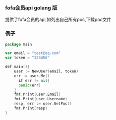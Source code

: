 ### fofa会员api golang 版
提供了fofa会员的api,如列出自己所有poc,下载poc文件

### 例子
```go
package main

var email = "test@qq.com"
var token = "123456"

def main(){
    user := NewUser(email, token)
    err := user.Me()
	  if err != nil{
      panic(err)  
    } 
    fmt.Print(user.Email)
    fmt.Print(user.Username)
    resp, err := user.GetPoc()
    fmt.Print(resp)
}
```
